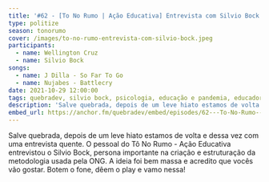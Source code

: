 ```yaml
---
title: '#62 - [To No Rumo | Ação Educativa] Entrevista com Silvio Bock'
type: politize
season: tonorumo
cover: /images/to-no-rumo-entrevista-com-silvio-bock.jpeg
participants:
  - name: Wellington Cruz
  - name: Silvio Bock
songs:
  - name: J Dilla - So Far To Go
  - name: Nujabes - Battlecry
date: 2021-10-29 12:00:00
tags: quebradev, silvio bock, psicologia, educação e pandemia, educadores, pandemia, escola, alunos
description: 'Salve quebrada, depois de um leve hiato estamos de volta e dessa vez com uma entrevista quente. O pessoal do Tô No Rumo - Ação Educativa entrevistou o Silvio Bock'
embed_url: https://anchor.fm/quebradev/embed/episodes/62---To-No-Rumo--Ao-Educativa-Entrevista-com-Silvio-Bock-e19gsct
---
```


Salve quebrada, depois de um leve hiato estamos de volta e dessa vez com uma entrevista quente. O pessoal do Tô No Rumo - Ação Educativa entrevistou o Silvio Bock, persona importante na criação e estruturação da metodologia usada pela ONG. A ideia foi bem massa e acredito que vocês vão gostar.
Botem o fone, dêem o play e vamo nessa!

